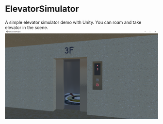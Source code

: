 # ElevatorSimulator
A simple elevator simulator demo with Unity. You can roam and take elevator in the scene.
![](https://github.com/awyhhwxz/ElevatorSimulator/blob/master/Preview/1.png)
